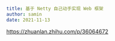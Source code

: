```yaml
title: 基于 Netty 自己动手实现 Web 框架
author: samin
date: 2021-11-13
```

https://zhuanlan.zhihu.com/p/36064672